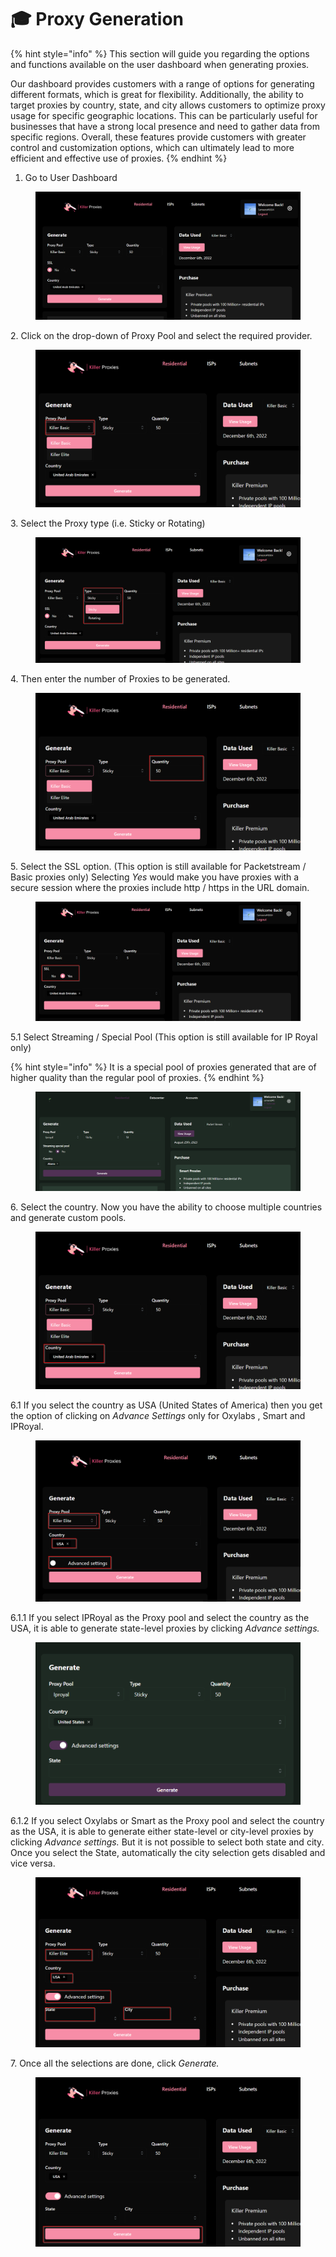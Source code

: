 # 🎓 Proxy Generation

{% hint style="info" %}
This section will guide you regarding the options and functions available on the user dashboard when generating proxies.&#x20;

Our dashboard provides customers with a range of options for generating different formats, which is great for flexibility. Additionally, the ability to target proxies by country, state, and city allows customers to optimize proxy usage for specific geographic locations. This can be particularly useful for businesses that have a strong local presence and need to gather data from specific regions. Overall, these features provide customers with greater control and customization options, which can ultimately lead to more efficient and effective use of proxies.
{% endhint %}

1. Go to User Dashboard

<figure><img src="../.gitbook/assets/1 (20).png" alt=""><figcaption></figcaption></figure>

2\. Click on the drop-down of Proxy Pool and select the required provider.

<figure><img src="../.gitbook/assets/3 (14).png" alt=""><figcaption></figcaption></figure>

3\. Select the Proxy type (i.e. Sticky or Rotating)

<figure><img src="../.gitbook/assets/4 (8).png" alt=""><figcaption></figcaption></figure>

4\. Then enter the number of Proxies to be generated.

<figure><img src="../.gitbook/assets/5 (8).png" alt=""><figcaption></figcaption></figure>

5\. Select the SSL option. (This option is still available for Packetstream / Basic proxies only) Selecting _Yes_ would make you have proxies with a secure session where the proxies include http / https in the URL domain.

<figure><img src="../.gitbook/assets/6 (6).png" alt=""><figcaption></figcaption></figure>

5.1 Select Streaming / Special Pool (This option is still available for IP Royal only)

{% hint style="info" %}
It is a special pool of proxies generated that are of higher quality than the regular pool of proxies.
{% endhint %}

<figure><img src="../.gitbook/assets/a (7).png" alt=""><figcaption></figcaption></figure>

6\. Select the country. Now you have the ability to choose multiple countries and generate custom pools.

<figure><img src="../.gitbook/assets/7 (3).png" alt=""><figcaption></figcaption></figure>

6.1 If you select the country as USA (United States of America) then you get the option of clicking on _Advance Settings_ only for Oxylabs , Smart and IPRoyal.&#x20;

<figure><img src="../.gitbook/assets/8 (2).png" alt=""><figcaption></figcaption></figure>

6.1.1 If you select IPRoyal as the Proxy pool and select the country as the USA, it is able to generate state-level proxies by clicking _Advance settings._

<figure><img src="../.gitbook/assets/9 (1).png" alt=""><figcaption></figcaption></figure>

6.1.2 If you select Oxylabs or Smart as the Proxy pool and select the country as the USA, it is able to generate either state-level or city-level proxies by clicking _Advance settings._ But it is not possible to select both state and city. Once you select the State, automatically the city selection gets disabled and vice versa.

<figure><img src="../.gitbook/assets/10 (1).png" alt=""><figcaption></figcaption></figure>

7\. Once all the selections are done, click _Generate._

<figure><img src="../.gitbook/assets/11 (1).png" alt=""><figcaption></figcaption></figure>
